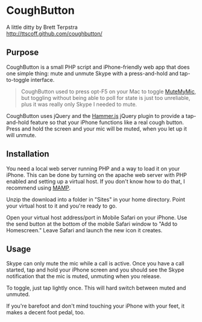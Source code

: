 # CoughButton

A little ditty by Brett Terpstra  
<http://ttscoff.github.com/coughbutton/>

## Purpose

CoughButton is a small PHP script and iPhone-friendly web app that does one simple thing: mute and unmute Skype with a press-and-hold and tap-to-toggle interface.

> CoughButton used to press opt-F5 on your Mac to toggle [MuteMyMic][1], but toggling without being able to poll for state is just too unreliable, plus it was really only Skype I needed to mute.

[1]: https://itunes.apple.com/pl/app/mutemymic/id456362093?mt=12

CoughButton uses jQuery and the [Hammer.js][2] jQuery plugin to provide a tap-and-hold feature so that your iPhone functions like a real cough button. Press and hold the screen and your mic will be muted, when you let up it will unmute.

[2]: http://eightmedia.github.com/hammer.js/

## Installation

You need a local web server running PHP and a way to load it on your iPhone. This can be done by turning on the apache web server with PHP enabled and setting up a virtual host. If you don't know how to do that, I recommend using [MAMP][3].

[3]: http://www.mamp.info/en/index.html

Unzip the download into a folder in "Sites" in your home directory. Point your virtual host to it and you're ready to go.

Open your virtual host address/port in Mobile Safari on your iPhone. Use the send button at the bottom of the mobile Safari window to "Add to Homescreen." Leave Safari and launch the new icon it creates.

## Usage

Skype can only mute the mic while a call is active. Once you have a call started, tap and hold your iPhone screen and you should see the Skype notification that the mic is muted, unmuting when you release.

To toggle, just tap lightly once. This will hard switch between muted and unmuted.

If you're barefoot and don't mind touching your iPhone with your feet, it makes a decent foot pedal, too.
